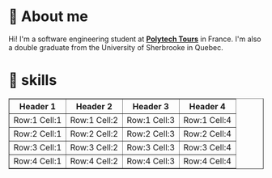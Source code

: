 # 👀 About me
Hi! I'm a software engineering student at **[Polytech Tours](https://polytech.univ-tours.fr/)** in France. I'm also a double graduate from the University of Sherbrooke in Quebec.

# 🧠 skills

<table class="tftable" border="1">
<tr><th>Header 1</th><th>Header 2</th><th>Header 3</th><th>Header 4</th></tr>
<tr><td>Row:1 Cell:1</td><td>Row:1 Cell:2</td><td>Row:1 Cell:3</td><td>Row:1 Cell:4</td></tr>
<tr><td>Row:2 Cell:1</td><td>Row:2 Cell:2</td><td>Row:2 Cell:3</td><td>Row:2 Cell:4</td></tr>
<tr><td>Row:3 Cell:1</td><td>Row:3 Cell:2</td><td>Row:3 Cell:3</td><td>Row:3 Cell:4</td></tr>
<tr><td>Row:4 Cell:1</td><td>Row:4 Cell:2</td><td>Row:4 Cell:3</td><td>Row:4 Cell:4</td></tr>
</table>
